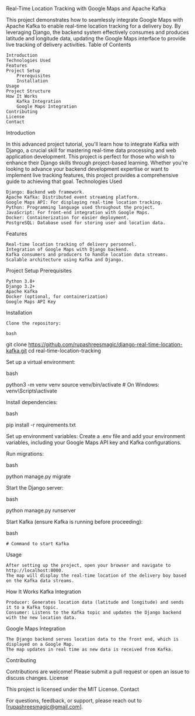 Real-Time Location Tracking with Google Maps and Apache Kafka

This project demonstrates how to seamlessly integrate Google Maps with Apache Kafka to enable real-time location tracking for a delivery boy. By leveraging Django, the backend system effectively consumes and produces latitude and longitude data, updating the Google Maps interface to provide live tracking of delivery activities.
Table of Contents

    Introduction
    Technologies Used
    Features
    Project Setup
        Prerequisites
        Installation
    Usage
    Project Structure
    How It Works
        Kafka Integration
        Google Maps Integration
    Contributing
    License
    Contact

Introduction

In this advanced project tutorial, you'll learn how to integrate Kafka with Django, a crucial skill for mastering real-time data processing and web application development. This project is perfect for those who wish to enhance their Django skills through project-based learning. Whether you're looking to advance your backend development expertise or want to implement live tracking features, this project provides a comprehensive guide to achieving that goal.
Technologies Used

    Django: Backend web framework.
    Apache Kafka: Distributed event streaming platform.
    Google Maps API: For displaying real-time location tracking.
    Python: Programming language used throughout the project.
    JavaScript: For front-end integration with Google Maps.
    Docker: Containerization for easier deployment.
    PostgreSQL: Database used for storing user and location data.

Features

    Real-time location tracking of delivery personnel.
    Integration of Google Maps with Django backend.
    Kafka consumers and producers to handle location data streams.
    Scalable architecture using Kafka and Django.

Project Setup
Prerequisites

    Python 3.8+
    Django 3.2+
    Apache Kafka
    Docker (optional, for containerization)
    Google Maps API Key

Installation

    Clone the repository:

    bash

git clone https://github.com/rupashreesmagic/django-real-time-location-kafka.git
cd real-time-location-tracking

Set up a virtual environment:

bash

python3 -m venv venv
source venv/bin/activate  # On Windows: venv\Scripts\activate

Install dependencies:

bash

pip install -r requirements.txt

Set up environment variables: Create a .env file and add your environment variables, including your Google Maps API key and Kafka configurations.

Run migrations:

bash

python manage.py migrate

Start the Django server:

bash

python manage.py runserver

Start Kafka (ensure Kafka is running before proceeding):

bash

    # Command to start Kafka

Usage

    After setting up the project, open your browser and navigate to http://localhost:8000.
    The map will display the real-time location of the delivery boy based on the Kafka data streams.

How It Works
Kafka Integration

    Producer: Generates location data (latitude and longitude) and sends it to a Kafka topic.
    Consumer: Listens to the Kafka topic and updates the Django backend with the new location data.

Google Maps Integration

    The Django backend serves location data to the front end, which is displayed on a Google Map.
    The map updates in real time as new data is received from Kafka.

Contributing

Contributions are welcome! Please submit a pull request or open an issue to discuss changes.
License

This project is licensed under the MIT License.
Contact

For questions, feedback, or support, please reach out to [rupashreesmagic@gmail.com].




